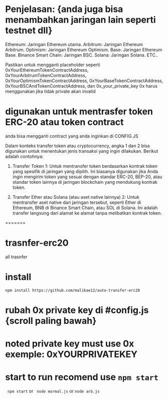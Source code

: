 # Penjelasan: {anda juga bisa menambahkan jaringan lain seperti testnet dll}

Ethereum: Jaringan Ethereum utama.
Arbitrum: Jaringan Ethereum Arbitrum.
Optimism: Jaringan Ethereum Optimism.
Base: Jaringan Ethereum Base.
Binance Smart Chain: Jaringan BSC.
Solana: Jaringan Solana.
ETC..

Pastikan untuk mengganti placeholder seperti
 0xYourEthereumTokenContractAddress, 0xYourArbitrumTokenContractAddress, 0xYourOptimismTokenContractAddress, 0xYourBaseTokenContractAddress, 0xYourBSCAndTokenContractAddress, dan 0x_your_private_key 0x harus menggunakan jika tidak private akan invalid

 # digunakan untuk mentrasfer token ERC-20 atau token contract
anda bisa mengganti contract yang anda inginkan di CONFIG.JS

Dalam konteks transfer token atau cryptocurrency, angka 1 dan 2 bisa digunakan untuk menentukan jenis transaksi yang ingin dilakukan. Berikut adalah contohnya:

1. Transfer Token
1: Untuk mentransfer token berdasarkan kontrak token yang spesifik di jaringan yang dipilih. Ini biasanya digunakan jika Anda ingin mengirim token yang sesuai dengan standar ERC-20, BEP-20, atau standar token lainnya di jaringan blockchain yang mendukung kontrak token.

2. Transfer Ether atau Solana (atau aset native lainnya)
2: Untuk mentransfer aset native dari jaringan tersebut, seperti Ether di Ethereum, BNB di Binance Smart Chain, atau SOL di Solana. Ini adalah transfer langsung dari alamat ke alamat tanpa melibatkan kontrak token.

=======
# trasnfer-erc20
all trasnfer


# install
``
npm install https://github.com/malikae12/auto-transfer-erc20
``

# rubah 0x private key di #config.js {scroll paling bawah}
# noted private key must use 0x exemple: 0xYOURPRIVATEKEY

# start to run recomend use ```npm start```
``
npm start``
or 
``
node mormal.js``
or 
``node arb.js``
